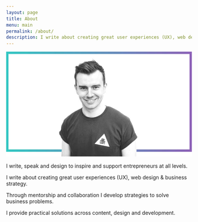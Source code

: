 ```yaml
---
layout: page
title: About
menu: main
permalink: /about/
description: I write about creating great user experiences (UX), web design & business strategy to inspire and support entrepreneurs.
---
```

![Dan Ryland](/assets/img/dan-ryland.jpg)

I write, speak and design to inspire and support entrepreneurs at all levels.

I write about creating great user experiences (UX), web design & business strategy.

Through mentorship and collaboration I develop strategies to solve business problems.

I provide practical solutions across content, design and development.